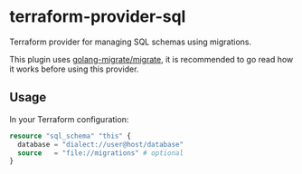 # terraform-provider-sql

Terraform provider for managing SQL schemas using migrations.

This plugin uses [golang-migrate/migrate](https://github.com/golang-migrate/migrate),
it is recommended to go read how it works before using this provider.

## Usage

In your Terraform configuration:

```terraform
resource "sql_schema" "this" {
  database = "dialect://user@host/database"
  source   = "file://migrations" # optional
}
```
